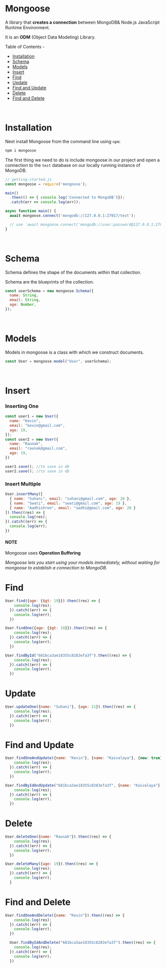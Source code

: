 # Mongoose

A library that **creates a connection** between MongoDB& Node.js JavaScript Runtime Environment.

It is an **ODM** (Object Data Modeling) Library.

Table of Contents -
- [Installation](#installation)
- [Schema](#schema)
- [Models](#models)
- [Insert](#insert)
- [Find](#find)
- [Update](#update)
- [Find and Update](#find-and-update)
- [Delete](#delete)
- [Find and Delete](#find-and-delete)

<br>

# Installation

Next install Mongoose from the command line using `npm`:

```bash
npm i mongoose
```

The first thing we need to do is include mongoose in our project and open a connection to the `test` database on our locally running instance of MongoDB.

```js
// getting-started.js
const mongoose = require('mongoose');

main()
  .then(() => { console.log('Connected to MongoDB')});
  .catch(err => console.log(err));

async function main() {
  await mongoose.connect('mongodb://127.0.0.1:27017/test');

  // use `await mongoose.connect('mongodb://user:password@127.0.0.1:27017/test');` if your database has auth enabled
}
```

<br>

# Schema

Schema defines the shape of the documents within that collection.

Schema are the blueprints of the collection.

```js
const userSchema = new mongoose.Schema({
  name: String,
  email: String,
  age: Number,
});
```

<br>

# Models

Models in mongoose is a class with which we construct documents.

```js
const User = mongoose.model("User", userSchema);
```

<br>

# Insert

### Inserting One

```js
const user1 = new User({
  name: "Kevin",
  email: "kevin@gmail.com",
  age: 19,
});
const user2 = new User({
  name: "Raunak",
  email: "raunak@gmail.com",
  age: 19,
})

user1.save(); //to save in db
user2.save(); //to save in db
```

### Insert Multiple

```js
User.insertMany([
  { name: "Suhani", email: "suhani@gmail.com", age: 20 },
  { name: "Swati", email: "swati@gmail.com", age: 19 },
  { name: "Aadhishree", email: "aadhi@gmail.com", age: 20 }
]).then((res) => {
  console.log(res);
}).catch((err) => {
  console.log(err);
})
```

#### NOTE
Mongoose uses **Operation Buffering**

<em>Mongoose lets you start using your models immediately, without waiting for mongoose to establish a connection to MongoDB.</em>

# Find

```js
User.find({age: {$gt: 19}}).then((res) => {
    console.log(res);
  }).catch((err) => {
    console.log(err);
  })
```

```js
User.findOne({age: {$gt: 19}}).then((res) => {
    console.log(res);
  }).catch((err) => {
    console.log(err);
  })
```

```js
User.findById("681bca3ae18355c8283efa3f").then((res) => {
    console.log(res);
  }).catch((err) => {
    console.log(err);
  })
```

# Update

```js
User.updateOne({name: "Suhani"}, {age: 21}).then((res) => {
    console.log(res);
  }).catch((err) => {
    console.log(err);
  })
```

# Find and Update

```js
User.findOneAndUpdate({name: "Kevin"}, {name: "Kaivalaya"}, {new: true}).then((res) => {
    console.log(res);
  }).catch((err) => {
    console.log(err);
  })
```

```js
User.findByIdAndUpdate("681bca3ae18355c8283efa3f", {name: "Kaivalaya"}, {new: true}).then((res) => {
    console.log(res);
  }).catch((err) => {
    console.log(err);
  })
```

# Delete

```js
User.deleteOne({name: "Raunak"}).then((res) => {
    console.log(res);
  }).catch((err) => {
    console.log(err);
  })
```

```js
User.deleteMany({age: 19}).then((res) => {
    console.log(res);
  }).catch((err) => {
    console.log(err);
  }
```

# Find and Delete

```js
User.findOneAndDelete({name: "Kevin"}).then((res) => {
    console.log(res);
  }).catch((err) => {
    console.log(err);
  })
```

```js
  User.findByIdAndDelete("681bca3ae18355c8283efa3f").then((res) => {
    console.log(res);
  }).catch((err) => {
    console.log(err);
  })
```